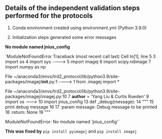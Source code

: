 ## Details of the independent validation steps performed for the protocols

1. Conda environment created using environment.yml (Python 3.9.0)

2. Initialization steps generated some error messages

**No module named jnius_config**

`ModuleNotFoundError                       Traceback (most recent call last)
Cell In[1], line 5
      3 import os
      4 import sys
----> 5 import imagej
      6 import scipy.ndimage
      7 import numpy as np

File ~/anaconda3/envs/trd2_protocol/lib/python3.9/site-packages/imagej/__init__.py:1
----> 1 from .imagej import *

File ~/anaconda3/envs/trd2_protocol/lib/python3.9/site-packages/imagej/imagej.py:10
      7 __author__ = 'Yang Liu & Curtis Rueden'
      9 import os
---> 10 import jnius_config
     13 def _debug(message):
     14     """
     15     print debug message
     16 
     17     :param message: Debug message to be printed
     18     :return: None
     19     """

ModuleNotFoundError: No module named 'jnius_config'`

**This was fixed by** `pip install pyimagej` and `pip install imagej`